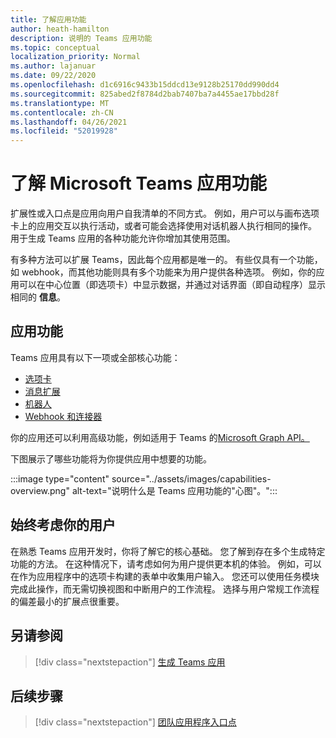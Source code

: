 ```yaml
---
title: 了解应用功能
author: heath-hamilton
description: 说明的 Teams 应用功能
ms.topic: conceptual
localization_priority: Normal
ms.author: lajanuar
ms.date: 09/22/2020
ms.openlocfilehash: d1c6916c9433b15ddcd13e9128b25170dd990dd4
ms.sourcegitcommit: 825abed2f8784d2bab7407ba7a4455ae17bbd28f
ms.translationtype: MT
ms.contentlocale: zh-CN
ms.lasthandoff: 04/26/2021
ms.locfileid: "52019928"
---
```

# <a name="understand-microsoft-teams-app-capabilities"></a>了解 Microsoft Teams 应用功能

扩展性或入口点是应用向用户自我清单的不同方式。 例如，用户可以与画布选项卡上的应用交互以执行活动，或者可能会选择使用对话机器人执行相同的操作。 用于生成 Teams 应用的各种功能允许你增加其使用范围。

有多种方法可以扩展 Teams，因此每个应用都是唯一的。 有些仅具有一个功能，如 webhook，而其他功能则具有多个功能来为用户提供各种选项。 例如，你的应用可以在中心位置（即选项卡）中显示数据，并通过对话界面（即自动程序）显示相同的 **信息**。

## <a name="app-capabilities"></a>应用功能

Teams 应用具有以下一项或全部核心功能：

* [选项卡](../tabs/what-are-tabs.md)
* [消息扩展](../messaging-extensions/what-are-messaging-extensions.md)
* [机器人](../bots/what-are-bots.md)
* [Webhook 和连接器](../webhooks-and-connectors/what-are-webhooks-and-connectors.md)

你的应用还可以利用高级功能，例如适用于 Teams 的[Microsoft Graph API。](https://docs.microsoft.com/graph/teams-concept-overview)

下图展示了哪些功能将为你提供应用中想要的功能。

:::image type="content" source="../assets/images/capabilities-overview.png" alt-text="说明什么是 Teams 应用功能的&quot;心图&quot;。":::

## <a name="always-consider-your-user"></a>始终考虑你的用户

在熟悉 Teams 应用开发时，你将了解它的核心基础。 您了解到存在多个生成特定功能的方法。 在这种情况下，请考虑如何为用户提供更本机的体验。
例如，可以在作为应用程序中的选项卡构建的表单中收集用户输入。 您还可以使用任务模块完成此操作，而无需切换视图和中断用户的工作流程。 选择与用户常规工作流程的偏差最小的扩展点很重要。

## <a name="see-also"></a>另请参阅

> [!div class="nextstepaction"]
> [生成 Teams 应用](../overview.md)
## <a name="next-step"></a>后续步骤

> [!div class="nextstepaction"]
> [团队应用程序入口点](../concepts/extensibility-points.md)
